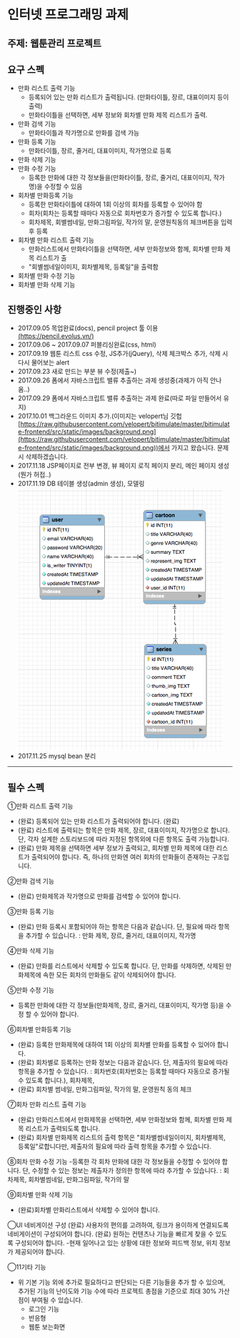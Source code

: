 # 인터넷 프로그래밍 과제

## 주제: 웹툰관리 프로젝트

## 요구 스펙
* 만화 리스트 출력 기능
  - 등록되어 있는 만화 리스트가 출력됩니다. (만화타이틀, 장르, 대표이미지 등이 출력)
  - 만화타이틀을 선택하면, 세부 정보와 회차별 만화 제목 리스트가 출력.
* 만화 검색 기능
  - 만화타이틀과 작가명으로 만화를 검색 가능
* 만화 등록 기능
  - 만화타이틀, 장르, 줄거리, 대표이미지, 작가명으로 등록
* 만화 삭제 기능
* 만화 수정 기능
  - 등록한 만화에 대한 각 정보들을(만화타이틀, 장르, 줄거리, 대표이미지, 작가명)을 수정할 수 있음
* 회차별 만화등록 기능
  - 등록한 만화타이틀에 대하여 1회 이상의 회차를 등록할 수 있어야 함
  - 회차(회차는 등록할 때마다 자동으로 회차번호가 증가할 수 있도록 합니다.)
  - 회차제목, 회별썸네일, 만화그림파일, 작가의 말, 운영원칙동의 체크버튼을 입력 후 등록
* 회차별 만화 리스트 출력 기능
  - 만화리스트에서 만화타이틀을 선택하면, 세부 만화정보와 함께, 회차별 만화 제목 리스트가 출
  - "회별썸네일이미지, 회차별제목, 등록일”을 출력함
* 회차별 만화 수정 기능
* 회차별 만화 삭제 기능

## 진행중인 사항
* 2017.09.05 목업완료(docs), pencil project 툴 이용[(https://pencil.evolus.vn/)]((https://pencil.evolus.vn/))
* 2017.09.06 ~ 2017.09.07 퍼블리싱완료(css, html)
* 2017.09.19 웹툰 리스트 css 수정, JS추가(jQuery), 삭제 체크박스 추가, 삭제 시 다시 물어보는 alert
* 2017.09.23 새로 만드는 부분 뷰 수정(제출~)
* 2017.09.26 폼에서 자바스크립트 밸류 추출하는 과제 생성중(과제가 아직 안나옴..)
* 2017.09.29 폼에서 자바스크립트 밸류 추출하는 과제 완료(따로 파일 만들어서 유지)
* 2017.10.01 백그라운드 이미지 추가.(이미지는 velopert님 깃헙[https://raw.githubusercontent.com/velopert/bitimulate/master/bitimulate-frontend/src/static/images/background.png](https://raw.githubusercontent.com/velopert/bitimulate/master/bitimulate-frontend/src/static/images/background.png))에서 가지고 왔습니다. 문제시 삭제하겠습니다.
* 2017.11.18 JSP페이지로 전부 변경, 뷰 페이지 로직 페이지 분리, 메인 페이지 생성(뭔가 허접..)
* 2017.11.19 DB 테이블 생성(admin 생성), 모델링 
<img src = "DB-ER.png"/><br/>
* 2017.11.25 mysql bean 분리 

----- 

## 필수 스펙
①만화 리스트 출력 기능
- (완료) 등록되어 있는 만화 리스트가 출력되어야 합니다. (완료)
- (완료) 리스트에 출력되는 항목은 만화 제목, 장르, 대표이미지, 작가명으로 합니다. 단, 각자 설계한 스토리보드에 따라 지정된 항목외에 다른 항목도 출력 가능합니다. 
- (완료) 만화 제목을 선택하면 세부 정보가 출력되고, 회차별 만화 제목에 대한 리스트가 출력되어야 합니다. 즉, 하나의 만화엔 여러 회차의 만화들이 존재하는 구조입니다. 

②만화 검색 기능
- (완료) 만화제목과 작가명으로 만화를 검색할 수 있어야 합니다. 

③만화 등록 기능
- (완료) 만화 등록시 포함되어야 하는 항목은 다음과 같습니다. 단, 필요에 따라 항목을 추가할 수 있습니다. : 만화 제목, 장르, 줄거리, 대표이미지, 작가명

④만화 삭제 기능
- (완료) 만화를 리스트에서 삭제할 수 있도록 합니다. 단, 만화를 삭제하면, 삭제된 만화제목에 속한 모든 회차의 만화들도 같이 삭제되어야 합니다. 

⑤만화 수정 기능
- 등록한 만화에 대한 각 정보들(만화제목, 장르, 줄거리, 대표이미지, 작가명 등)을 수정 할 수 있어야 합니다. 

⑥회차별 만화등록 기능
- (완료) 등록한 만화제목에 대하여 1회 이상의 회차별 만화를 등록할 수 있어야 합니다. 
- (완료) 회차별로 등록하는 만화 정보는 다음과 같습니다. 단, 제출자의 필요에 따라 항목을 추가할 수 있습니다. : 회차번호(회차번호는 등록할 때마다 자동으로 증가될 수 있도록 합니다.), 회차제목, 
- (완료) 회차별 썸네일, 만화그림파일, 작가의 말, 운영원칙 동의 체크

⑦회차 만화 리스트 출력 기능
- (완료) 만화리스트에서 만화제목을 선택하면, 세부 만화정보와 함께, 회차별 만화 제목 리스트가 출력되도록 합니다. 
- (완료) 회차별 만화제목 리스트의 출력 항목은 "회차별썸네일이미지, 회차별제목, 등록일"로합니다만, 제출자의 필요에 따라 출력 항목을 추가할 수 있습니다. 

⑧회차 만화 수정 기능
-등록한 각 회차 만화에 대한 각 정보들을 수정할 수 있어야 합니다. 단, 수정할 수 있는 정보는 제출자가 정의한 항목에 따라 추가할 수 있습니다. : 회차제목, 회차별썸네일, 만화그림파일, 작가의 말

⑨회차별 만화 삭제 기능
- (완료)회차별 만화리스트에서 삭제할 수 있어야 합니다. 

◯UI 네비게이션 구성
(완료) 사용자의 편의를 고려하여, 링크가 용이하게 연결되도록 네비게이션이 구성되어야 합니다. 
(완료) 원하는 컨텐츠나 기능을 빠르게 찾을 수 있도록 구성되어야 합니다. -현재 일어나고 있는 상황에 대한 정보와 피드백 정보, 위치 정보가 제공되어야 합니다. 

◯11기타 기능 
- 위 기본 기능 외에 추가로 필요하다고 판단되는 다른 기능들을 추가 할 수 있으며, 추가된 기능의 난이도와 기능 수에 따라 프로젝트 총점을 기준으로 최대 30% 가산점이 부여될 수 있습니다.
  - 로그인 기능
  - 반응형
  - 웹툰 보는화면
  
  


